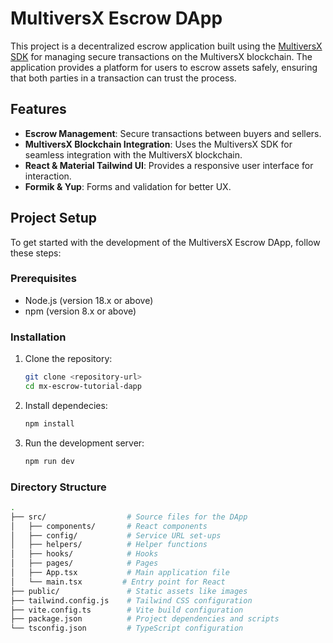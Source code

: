 # MultiversX Escrow DApp

This project is a decentralized escrow application built using the [MultiversX SDK](https://docs.multiversx.com) for managing secure transactions on the MultiversX blockchain. The application provides a platform for users to escrow assets safely, ensuring that both parties in a transaction can trust the process.

## Features

- **Escrow Management**: Secure transactions between buyers and sellers.
- **MultiversX Blockchain Integration**: Uses the MultiversX SDK for seamless integration with the MultiversX blockchain.
- **React & Material Tailwind UI**: Provides a responsive user interface for interaction.
- **Formik & Yup**: Forms and validation for better UX.

## Project Setup

To get started with the development of the MultiversX Escrow DApp, follow these steps:

### Prerequisites

- Node.js (version 18.x or above)
- npm (version 8.x or above)

### Installation

1. Clone the repository:

   ```bash
   git clone <repository-url>
   cd mx-escrow-tutorial-dapp
   ```

2. Install dependecies:

   ```bash
   npm install
   ```

3. Run the development server:
   ```bash
   npm run dev
   ```

### Directory Structure

```bash
.
├── src/                  # Source files for the DApp
│   ├── components/       # React components
│   ├── config/           # Service URL set-ups
│   ├── helpers/          # Helper functions
│   ├── hooks/            # Hooks
│   ├── pages/            # Pages
│   ├── App.tsx           # Main application file
│   └── main.tsx         # Entry point for React
├── public/               # Static assets like images
├── tailwind.config.js    # Tailwind CSS configuration
├── vite.config.ts        # Vite build configuration
├── package.json          # Project dependencies and scripts
└── tsconfig.json         # TypeScript configuration
```
